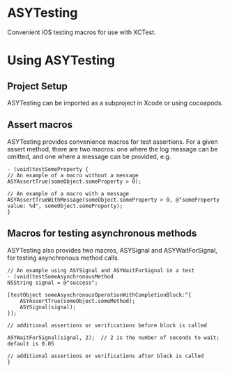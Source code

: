 ASYTesting
=============

Convenient iOS testing macros for use with XCTest.

Using ASYTesting
=============

Project Setup
-------------

ASYTesting can be imported as a subproject in Xcode or using cocoapods.

Assert macros
-------------

ASYTesting provides convenience macros for test assertions. For a given assert method, there are two macros: one where the log message can be omitted, and one where a message can be provided, e.g.

```
- (void)testSomeProperty {
// An example of a macro without a message
ASYAssertTrue(someObject.someProperty > 0);

// An example of a macro with a message
ASYAssertTrueWithMessage(someObject.someProperty > 0, @"someProperty value: %d", someObject.someProperty);
}

```


Macros for testing asynchronous methods
-------------

ASYTesting also provides two macros, ASYSignal and ASYWaitForSignal, for testing asynchronous method calls. 

```
// An example using ASYSignal and ASYWaitForSignal in a test
- (void)testSomeAsynchronousMethod
NSString signal = @"success";

[testObject someAsynchronousOperationWithCompletionBlock:^{
	ASYAssertTrue(someObject.someMethod);
	ASYSignal(signal);
}];

// additional assertions or verifications before block is called

ASYWaitForSignal(signal, 2);  // 2 is the number of seconds to wait; default is 0.05

// additional assertions or verifications after block is called
}

```